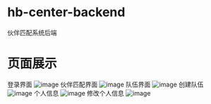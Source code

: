 # hb-center-backend
伙伴匹配系统后端
# 页面展示
登录界面
![image](https://user-images.githubusercontent.com/99719499/226078056-7ce55bc4-3dce-4352-9d1a-78fb32289e21.png)
伙伴匹配界面
![image](https://user-images.githubusercontent.com/99719499/226078153-3301883b-a09c-43b0-858f-7b39ecf10365.png)
队伍界面
![image](https://user-images.githubusercontent.com/99719499/226078164-37555fb8-1aad-4855-8f9b-2b0cd8b99382.png)
创建队伍
![image](https://user-images.githubusercontent.com/99719499/226078172-dd03acea-66b9-45bc-ba3b-8e47dc824e3f.png)
个人信息
![image](https://user-images.githubusercontent.com/99719499/226078232-17196fad-de79-4456-ba25-571e70754e21.png)
修改个人信息
![image](https://user-images.githubusercontent.com/99719499/226078202-f4b7f6b3-57ad-4bce-bad7-e9eccfb1880c.png)
